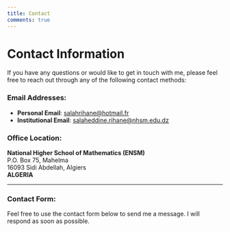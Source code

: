 ```yaml
---
title: Contact
comments: true
---
```


# Contact Information

If you have any questions or would like to get in touch with me, please feel free to reach out through any of the following contact methods:

### Email Addresses:
- **Personal Email**: [salahrihane@hotmail.fr](mailto:salahrihane@hotmail.fr)
- **Institutional Email**: [salaheddine.rihane@nhsm.edu.dz](mailto:salaheddine.rihane@nhsm.edu.dz)

### Office Location:
**National Higher School of Mathematics (ENSM)**  
P.O. Box 75, Mahelma  
16093 Sidi Abdellah, Algiers  
**ALGERIA**

---

### Contact Form:
Feel free to use the contact form below to send me a message. I will respond as soon as possible.

